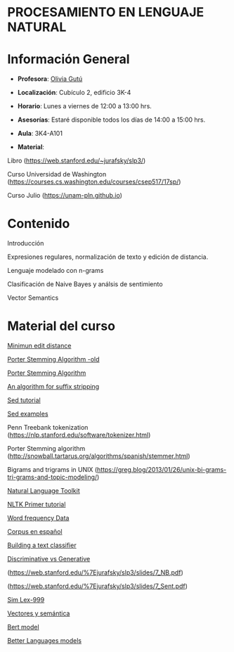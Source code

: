 # PROCESAMIENTO EN LENGUAJE NATURAL

# Información General

- **Profesora**: [Olivia Gutú](https://github.com/oliviagutu)

- **Localización**: Cubículo 2, edificio 3K-4

- **Horario**: Lunes a viernes de 12:00 a 13:00 hrs.

- **Asesorías**: Estaré disponible todos los días de 14:00 a 15:00 hrs. 

- **Aula**: 3K4-A101

- **Material**: 
   
Libro (https://web.stanford.edu/~jurafsky/slp3/)

Curso Universidad de Washington (https://courses.cs.washington.edu/courses/csep517/17sp/)

Curso Julio (https://unam-pln.github.io)


# Contenido

Introducción

Expresiones regulares, normalización de texto y edición de distancia.

Lenguaje modelado con n-grams

Clasificación de Naive Bayes y análsis de sentimiento 

Vector Semantics

# Material del curso

[Minimun edit distance](https://eclass.uoa.gr/modules/document/file.php/D464/Σημειώσεις-Αρθρα/1.JonesPevz-ch6dynprogBio.pdf)

[Porter Stemming Algorithm -old](https://tartarus.org/martin/PorterStemmer/)

[Porter Stemming Algorithm](https://snowballstem.org/algorithms/)

[An algorithm for suffix stripping](https://www.cs.toronto.edu/~frank/csc2501/Readings/R2_Porter/Porter-1980.pdf)

[Sed tutorial](http://www.grymoire.com/Unix/Sed.html)

[Sed examples](http://sed.sourceforge.net/sed1line.txt)

Penn Treebank tokenization (https://nlp.stanford.edu/software/tokenizer.html)

Porter Stemming algorithm (http://snowball.tartarus.org/algorithms/spanish/stemmer.html)

Bigrams and trigrams in UNIX (https://greg.blog/2013/01/26/unix-bi-grams-tri-grams-and-topic-modeling/)

[Natural Language Toolkit](https://www.nltk.org)

[NLTK Primer tutorial](https://pmoracho.github.io/blog/2017/01/04/NLTK-mi-tutorial/)

[Word frequency Data](https://www.wordfrequency.info)

[Corpus en español](http://www.corpusdelespanol.org/compare_corpes.asp)

[Building a text classifier](https://www.thinkful.com/projects/building-a-text-classifier-using-naive-bayes-499/)

[Discriminative vs Generative](http://papers.nips.cc/paper/2020-on-discriminative-vs-generative-classifiers-a-comparison-of-logistic-regression-and-naive-bayes.pdf)

(https://web.stanford.edu/%7Ejurafsky/slp3/slides/7_NB.pdf)

(https://web.stanford.edu/%7Ejurafsky/slp3/slides/7_Sent.pdf)

[Sim Lex-999](https://fh295.github.io/simlex.html)

[Vectores y semántica](CHARLAFINAL.pdf)

[Bert model](https://arxiv.org/pdf/1810.04805.pdf)

[Better Languages models](https://openai.com/blog/better-language-models/)
